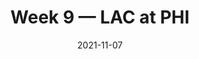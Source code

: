 ---
layout: game
title: Week 9 — LAC at PHI
season: 2021
game_id: 2021_09_LAC_PHI
week: 9
date: 2021-11-07
home_team: PHI
away_team: LAC
final_home: 24
final_away: 27
pbp_url: /assets/data/pbp/2021/2021_09_LAC_PHI.csv.gz
---